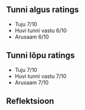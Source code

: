 ## Tunni algus ratings
* Tuju 7/10
* Huvi tunni vastu 6/10
* Arusaam 6/10

## Tunni lõpu ratings
* Tuju 7/10
* Huvi tunni vastu 7/10
* Arusaam 7/10

## Reflektsioon
